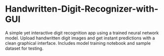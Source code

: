 # Handwritten-Digit-Recognizer-with-GUI
A simple yet interactive digit recognition app using a trained neural network model. Upload handwritten digit images and get instant predictions with a clean graphical interface. Includes model training notebook and sample dataset for testing.
